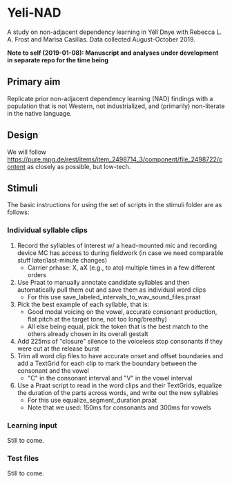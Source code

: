 # Yeli-NAD
A study on non-adjacent dependency learning in Yélî Dnye with Rebecca L. A. Frost and Marisa Casillas. Data collected August-October 2019.

**Note to self (2019-01-08): Manuscript and analyses under development in separate repo for the time being**


## Primary aim
Replicate prior non-adjacent dependency learning (NAD) findings with a population that is not Western, not industrialized, and (primarily) non-literate in the native language.

## Design
We will follow https://pure.mpg.de/rest/items/item_2498714_3/component/file_2498722/content as closely as possible, but low-tech.

## Stimuli
The basic instructions for using the set of scripts in the stimuli folder are as follows:

### Individual syllable clips

1. Record the syllables of interest w/ a head-mounted mic and recording device MC has access to during fieldwork (in case we need comparable stuff later/last-minute changes)
    * Carrier prhase: X, aX (e.g., to ato) multiple times in a few different orders
2. Use Praat to manually annotate candidate syllables and then automatically pull them out and save them as individual word clips
    * For this use save\_labeled\_intervals\_to\_wav\_sound\_files.praat
3. Pick the best example of each syllable, that is:
    * Good modal voicing on the vowel, accurate consonant production, flat pitch at the target tone, not too long/breathy)
    * All else being equal, pick the token that is the best match to the others already chosen in its overall gestalt
4. Add 225ms of "closure" silence to the voiceless stop consonants if they were cut at the release burst
5. Trim all word clip files to have accurate onset and offset boundaries and add a TextGrid for each clip to mark the boundary between the consonant and the vowel
    * "C" in the consonant interval and "V" in the vowel interval
6. Use a Praat script to read in the word clips and their TextGrids, equalize the duration of the parts across words, and write out the new syllables
    * For this use equalize\_segment\_duration.praat
    * Note that we used: 150ms for consonants and 300ms for vowels

### Learning input

Still to come.

### Test files

Still to come.
